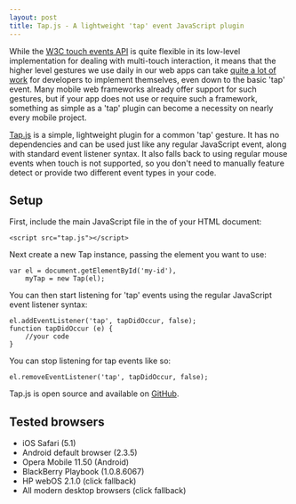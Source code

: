 ```yaml
---
layout: post
title: Tap.js - A lightweight 'tap' event JavaScript plugin
---
```


While the [W3C touch events API](http://www.w3.org/TR/touch-events/) is quite flexible in its low-level implementation for dealing with multi-touch interaction, it means that the higher level gestures we use daily in our web apps can take [quite a lot of work](http://miniapps.co.uk/blog/post/event-delegation-for-touch-events-in-javascript/) for developers to implement themselves, even down to the basic 'tap' event. Many mobile web frameworks already offer support for such gestures, but if your app does not use or require such a framework, something as simple as a 'tap' plugin can become a necessity on nearly every mobile project.

[Tap.js](https://github.com/alexgibson/tap.js) is a simple, lightweight plugin for a common 'tap' gesture. It has no dependencies and can be used just like any regular JavaScript event, along with standard event listener syntax. It also falls back to using regular mouse events when touch is not supported, so you don't need to manually feature detect or provide two different event types in your code.

Setup
-----

First, include the main JavaScript file in the <head> of your HTML document:

	<script src="tap.js"></script>

Next create a new Tap instance, passing the element you want to use:

	var el = document.getElementById('my-id'),
    	myTap = new Tap(el);
    	
You can then start listening for 'tap' events using the regular JavaScript event listener syntax:

	el.addEventListener('tap', tapDidOccur, false); 
	function tapDidOccur (e) {
    	//your code
    }
    
You can stop listening for tap events like so:

	el.removeEventListener('tap', tapDidOccur, false);
	
Tap.js is open source and available on [GitHub](https://github.com/alexgibson/tap.js).

Tested browsers
---------------

* iOS Safari (5.1)
* Android default browser (2.3.5)
* Opera Mobile 11.50 (Android)
* BlackBerry Playbook (1.0.8.6067)
* HP webOS 2.1.0 (click fallback)
* All modern desktop browsers (click fallback)